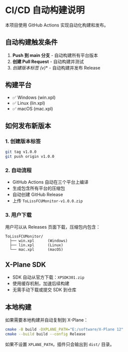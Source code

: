 # CI/CD 自动构建说明

本项目使用 GitHub Actions 实现自动化构建和发布。

## 自动构建触发条件

1. **Push 到 main 分支** - 自动构建所有平台版本
2. **创建 Pull Request** - 自动构建并测试
3. **创建版本标签 (v*)** - 自动构建并发布 Release

## 构建平台

- ✅ Windows (win.xpl)
- ✅ Linux (lin.xpl)
- ✅ macOS (mac.xpl)

## 如何发布新版本

### 1. 创建版本标签
```bash
git tag v1.0.0
git push origin v1.0.0
```

### 2. 自动流程
- GitHub Actions 自动在三个平台上编译
- 生成包含所有平台的压缩包
- 自动创建 GitHub Release
- 上传 `ToLissFCUMonitor-v1.0.0.zip`

### 3. 用户下载
用户可以从 Releases 页面下载，压缩包内包含：
```
ToLissFCUMonitor/
  ├── win.xpl      (Windows)
  ├── lin.xpl      (Linux)
  └── mac.xpl      (macOS)
```

## X-Plane SDK

- SDK 自动从官方下载：`XPSDK301.zip`
- 使用缓存机制，加速后续构建
- 无需手动下载或提交 SDK 到仓库

## 本地构建

如果需要本地构建并自动复制到 X-Plane：

```bash
cmake -B build -DXPLANE_PATH="E:/software/X-Plane 12"
cmake --build build --config Release
```

如果不设置 `XPLANE_PATH`，插件只会输出到 `dist/` 目录。
